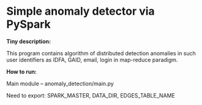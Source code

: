# Simple anomaly detector via PySpark

**Tiny description:**

  This program contains algorithm of distributed detection anomalies in such user identifiers as IDFA, GAID, email, login in map-reduce paradigm.


**How to run:**

  Main module – anomaly_detection/main.py
  
  Need to export: SPARK_MASTER, DATA_DIR, EDGES_TABLE_NAME
